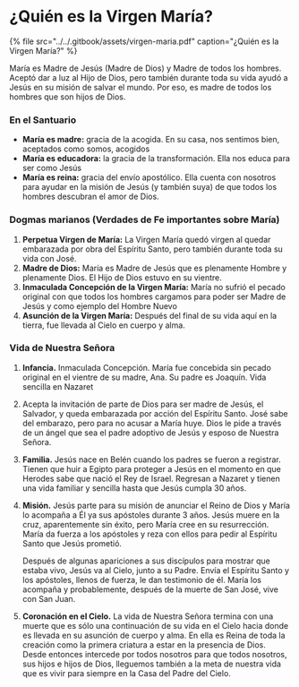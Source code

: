 # ¿Quién es la Virgen María?

{% file src="../../.gitbook/assets/virgen-maria.pdf" caption="¿Quién es la Virgen María?" %}

María es Madre de Jesús \(Madre de Dios\) y Madre de todos los hombres. Aceptó dar a luz al Hijo de Dios, pero también durante toda su vida ayudó a Jesús en su misión de salvar el mundo. Por eso, es madre de todos los hombres que son hijos de Dios.

### En el Santuario

* **María es madre:** gracia de la acogida. En su casa, nos sentimos bien, aceptados como somos, acogidos
* **María es educadora:** la gracia de la transformación. Ella nos educa para ser como Jesús
* **María es reina:** gracia del envío apostólico. Ella cuenta con nosotros para ayudar en la misión de Jesús \(y también suya\) de que todos los hombres descubran el amor de Dios.

### Dogmas marianos \(Verdades de Fe importantes sobre María\)

1. **Perpetua Virgen de María:** La Virgen María quedó virgen al quedar embarazada por obra del Espíritu Santo, pero también durante toda su vida con José.
2. **Madre de Dios:** María es Madre de Jesús que es plenamente Hombre y plenamente Dios. El Hijo de Dios estuvo en su vientre.
3. **Inmaculada Concepción de la Virgen María:** María no sufrió el pecado original con que todos los hombres cargamos para poder ser Madre de Jesús y como ejemplo del Hombre Nuevo
4. **Asunción de la Virgen María:** Después del final de su vida aquí en la tierra, fue llevada al Cielo en cuerpo y alma.

### Vida de Nuestra Señora

1. **Infancia.** Inmaculada Concepción. María fue concebida sin pecado original en el vientre de su madre, Ana. Su padre es Joaquín. Vida sencilla en Nazaret
2. Acepta la invitación de parte de Dios para ser madre de Jesús, el Salvador, y queda embarazada por acción del Espíritu Santo. José sabe del embarazo, pero para no acusar a María huye. Dios le pide a través de un ángel que sea el padre adoptivo de Jesús y esposo de Nuestra Señora.
3. **Familia.** Jesús nace en Belén cuando los padres se fueron a registrar. Tienen que huir a Egipto para proteger a Jesús en el momento en que Herodes sabe que nació el Rey de Israel. Regresan a Nazaret y tienen una vida familiar y sencilla hasta que Jesús cumpla 30 años.
4. **Misión.** Jesús parte para su misión de anunciar el Reino de Dios y María lo acompaña a Él ya sus apóstoles durante 3 años. Jesús muere en la cruz, aparentemente sin éxito, pero María cree en su resurrección. María da fuerza a los apóstoles y reza con ellos para pedir al Espíritu Santo que Jesús prometió.

   Después de algunas apariciones a sus discípulos para mostrar que estaba vivo, Jesús va al Cielo, junto a su Padre. Envía el Espíritu Santo y los apóstoles, llenos de fuerza, le dan testimonio de él. María los acompaña y probablemente, después de la muerte de San José, vive con San Juan.

5. **Coronación en el Cielo.** La vida de Nuestra Señora termina con una muerte que es sólo una continuación de su vida en el Cielo hacia donde es llevada en su asunción de cuerpo y alma. En ella es Reina de toda la creación como la primera criatura a estar en la presencia de Dios. Desde entonces intercede por todos nosotros para que todos nosotros, sus hijos e hijos de Dios, lleguemos también a la meta de nuestra vida que es vivir para siempre en la Casa del Padre del Cielo.

